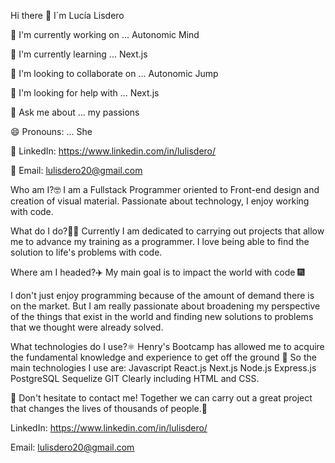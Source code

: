 Hi there 👋 I´m Lucía Lisdero

🔭 I'm currently working on ... Autonomic Mind

🌱 I'm currently learning ... Next.js

👯 I'm looking to collaborate on ... Autonomic Jump

🤔 I'm looking for help with ... Next.js

💬 Ask me about ... my passions

😄 Pronouns: ... She

📲 LinkedIn: https://www.linkedin.com/in/lulisdero/

📲 Email: lulisdero20@gmail.com

Who am I?🤓 I am a Fullstack Programmer oriented to Front-end design and creation of visual material. Passionate about technology, I enjoy working with code.

What do I do?👩‍💻 Currently I am dedicated to carrying out projects that allow me to advance my training as a programmer. I love being able to find the solution to life's problems with code.

Where am I headed?✈️ My main goal is to impact the world with code 🎆

I don't just enjoy programming because of the amount of demand there is on the market. But I am really passionate about broadening my perspective of the things that exist in the world and finding new solutions to problems that we thought were already solved.

What technologies do I use?⚛️ Henry's Bootcamp has allowed me to acquire the fundamental knowledge and experience to get off the ground 🚀 So the main technologies I use are: Javascript React.js Next.js Node.js Express.js PostgreSQL Sequelize GIT Clearly including HTML and CSS.

📲 Don't hesitate to contact me! Together we can carry out a great project that changes the lives of thousands of people.📲

LinkedIn: https://www.linkedin.com/in/lulisdero/

Email: lulisdero20@gmail.com
